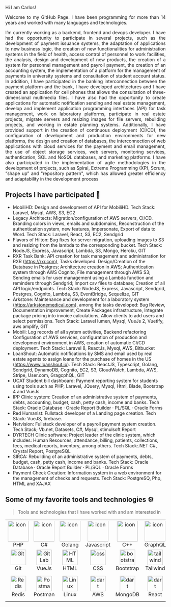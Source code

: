 Hi I am Carlos! 

<!--
**cbahena/cbahena** is a ✨ _special_ ✨ repository because its `README.md` (this file) appears on your GitHub profile.

Here are some ideas to get you started:

- 🔭 I’m currently working on ...
- 🌱 I’m currently learning ...
- 👯 I’m looking to collaborate on ...
- 🤔 I’m looking for help with ...
- 💬 Ask me about ...
- 📫 How to reach me: ...
- 😄 Pronouns: ...
- ⚡ Fun fact: ...
-->

<p align="justify">
Welcome to my GitHub Page. I have been programming for more than 14 years and worked with many languages and technologies.

</p>

<p align="justify">
I’m currently working as a backend, frontend and devops developer. I have had the opportunity to participate in several projects, such as the development of payment issuance systems, the adaptation of applications to new business logic, the creation of new functionalities for administration systems in the field of health, access control of personnel to work facilities, the analysis, design and development of new products, the creation of a system for personnel management and payroll payment, the creation of an accounting system, the implementation of a platform for the management of payments in university systems and consultation of student account status. In addition, I have participated in the banking interconnection between the payment platform and the bank, I have developed architectures and I have created an application for cell phones that allows the consultation of three-dimensional multimedia files. I have also had the opportunity to create applications for automatic notification sending and real estate management, develop and implement application programming interfaces (API) for task management, work on laboratory platforms, participate in real estate projects, migrate servers and resizing images for file servers, rebuilding projects, and working in estate planning systems. Additionally, I have provided support in the creation of continuous deployment (CI/CD), the configuration of development and production environments for new platforms, the design and creation of databases, the interconnection of web applications with cloud services for the payment and email management, the use of object storage services, web servers, monitoring services, authentication, SQL and NoSQL databases, and marketing platforms. I have also participated in the implementation of agile methodologies in the development of projects, such as Spiral, Extreme Programming (XP), Scrum, “shape up” and "repository pattern", which has allowed greater efficiency and adaptability in the development process
</p>

## Projects I have participated 📜

- MobiliHD: Design and development of API for MobiliHD. Tech Stack: Laravel, Mysql, AWS, S3, EC2
- Legacy Architects: Migration/configuration of AWS servers, CI/CD. Branding colors in views, emails and subdomains, Reconstruction of the authentication system, new features, Impersonate, Export of data to Word. Tech Stack: Laravel, React, S3, EC2, Sendgrid
- Flavors of Hilton: Bug fixes for server migration, uploading images to S3 and resizing from the lambda to the corresponding bucket. Tech Stack: NodeJS, Express, Javascript, Lambda, S3, Mongo, Heroku, GIT
- RXR Task Bank: API creation for task management and administration for RXR (https://rxr.com), Tasks developed: Design/Creation of the Database in Postgres; Architecture creation in AWS; Authentication system through AWS Cognito, File management through AWS S3; Sending emails for user management using a Lambda function and reminders through Sendgrid; Import csv files to database; Creation of all API logic/endpoints. Tech Stack: NodeJS, Express, Javascript, Sendgrid, Postgres, Cognito, Lambda, S3, EventBridge, Sequelize, GIT
- Arkstone: Maintenance and development for a laboratory system (https://arkstonemedical.com), among the tasks developed: Bug Review, Documentation improvement, Create Packages infrastructure, Integrate package pricing into invoice calculations, Allow clients to add users and select permissions. Tech Stack: Laravel lumen, Mysql, VueJs 2, Vuetify, aws amplify, GIT
- Mobili: Log records of all system activities, Backend refactoring Configuration of AWS services, configuration of production and development environment in AWS, creation of automatic CI/CD deployment. Tech Stack: Laravel 8, ReactJs, Mysql, AWS, Bitbucket
- LoanShout: Automatic notifications by SMS and email used by real estate agents to assign loans for the purchase of homes in the US (https://www.loanshout.io). Tech Stack: ReactJS, Typescript, Golang, Sendgrid, DynamoDB, Cognito, EC2, S3, CloudWatch, Lambda, AWS, Stripe, User.com, GragcphQL, GIT
- UCAT Student bill dashboard: Payment reporting system for students using tools such as PHP, Laravel, JQuery, Mysql, Html, Blade, Bootstrap 4 and VueJs
- IPP Clinic system: Creation of an administrative system of payments, debts, accounting, budget, cash, petty cash, income and banks. Tech Stack: Oracle Database · Oracle Report Builder · PL/SQL · Oracle Forms
- Red Humanist: Fullstack developer of a Landing page creation. Tech Stack: VueJS, firebase.
- Netvision: Fullstack developer of a payroll payment system creation. Tech Stack; Vb.net, Datasets, C#, Mysql, stimulsoft Report
- DYRTECH Clinic software: Project leader of the clinic system, which includes: Human Resources, attendance, billing, patients, collections, fees, medical reports, inventory, among others. Tech Stack:.NET C#, Crystal Report, PostgreSQL
- SIRCA: Rebuilding of an administrative system of payments, debts, budget, cash, petty cash, income and banks. Tech Stack: Oracle Database · Oracle Report Builder · PL/SQL · Oracle Forms
- Payment Check Creation: Information system in a web environment for the management of checks and requests. Tech Stack: PostgreSQ, Php, HTML and XAJAX



## Some of my favorite tools and technologies ⚙️

> Tools and technologies that I have worked with and am interested in

<table>
  <tr>
    <td align="center" width="96">
        <img src="https://skillicons.dev/icons?i=php" alt="icon" width="65" height="65" />
      <br>PHP
    </td>
    <td align="center" width="96">
        <img src="https://techstack-generator.vercel.app/csharp-icon.svg" alt="icon" width="65" height="65" />
      <br>C#
    </td>
    <td align="center" width="96">
      <a href="#macropower-tech">
        <img src="https://skillicons.dev/icons?i=golang" alt="icon" width="65" height="65" />
      </a>
      <br>Golang
    </td>
    <td align="center" width="96">
        <img src="https://skillicons.dev/icons?i=javascript" alt="icon" width="65" height="65" />
      <br>Javascript
    </td>
    <td align="center" width="96">
        <img src="https://techstack-generator.vercel.app/cpp-icon.svg" alt="icon" width="65" height="65" />
      <br>C++
    </td>
       <td align="center" width="96">
        <img src="https://skillicons.dev/icons?i=graphql" alt="icon" width="65" height="65" />
      <br>GraphQL
    </td>
       <td align="center" width="96">
        <img src="https://skillicons.dev/icons?i=typescript" width="65" height="65" alt="GitHub" />
      <br>Typescript
    </td>
    <td align="center" width="96">
        <img src="https://techstack-generator.vercel.app/docker-icon.svg" width="65" height="65" alt="Rest API" />
      <br>Docker
    </td>
    <td align="center" width="96">
        <img src="https://techstack-generator.vercel.app/nginx-icon.svg" alt="icon" width="50" height="50" />
      <br>Nginx
    </td>
  </tr>
  <tr>
    <td align="center" width="96">
        <img src="https://skillicons.dev/icons?i=git" width="48" height="48" alt="Git" />
      <br>Git
    </td>
    <td align="center"  width="96">
        <img src="https://skillicons.dev/icons?i=vue" width="48" height="48" alt="GitLab" />
      <br>VueJs
    </td>
    <td align="center"  width="96">
        <img src="https://skillicons.dev/icons?i=html" width="48" height="48" alt="HTML" />
      <br>HTML
    </td>
    <td align="center" width="96">
        <img src="https://skillicons.dev/icons?i=css" width="48" height="48" alt="css" />
      <br>CSS
    </td>
    <td align="center"  width="96">
        <img src="https://skillicons.dev/icons?i=bootstrap" width="48" height="48" alt="bootstrap" />
      <br>Bootstrap
    </td>
    <td align="center" width="96">
        <img src="https://skillicons.dev/icons?i=tailwind" width="48" height="48" alt="tailwind" />
      <br>Tailwind
    </td>
        <td align="center" width="96">
        <img src="https://skillicons.dev/icons?i=jquery" width="48" height="48" alt="jquery" />
      <br>JQuery
    </td>
        <td align="center" width="96">
        <img src="https://skillicons.dev/icons?i=postgres" width="48" height="48" alt="jquery" />
      <br>PostgreSQL
    </td>
            <td align="center" width="96">
        <img src="https://skillicons.dev/icons?i=java" width="48" height="48" alt="ASP.NET Core" />
      <br>Java
    </td>
  </tr>
   <tr>
    <td align="center" width="96">
        <img src="https://skillicons.dev/icons?i=redis" width="48" height="48" alt="Redis" />
      <br>Redis
    </td>
        <td align="center" width="96">
        <img src="https://skillicons.dev/icons?i=postman" width="48" height="48" alt="Postman" />
      <br>Postman
    </td>
            <td align="center" width="96">
        <img src="https://skillicons.dev/icons?i=linux" width="48" height="48" alt="Linux" />
      <br>Linux
    </td>
    <td align="center" width="96">
        <img src="https://skillicons.dev/icons?i=aws" width="48" height="48" alt="dart" />
      <br>AWS
    </td>
    <td align="center" width="96">
        <img src="https://skillicons.dev/icons?i=mongo" width="48" height="48" alt="dart" />
      <br>MongoDB
    </td>
    <td align="center" width="96">
        <img src="https://skillicons.dev/icons?i=react" width="48" height="48" alt="dart" />
      <br>React
    </td>
    <td align="center" width="96">
        <img src="https://techstack-generator.vercel.app/restapi-icon.svg" width="65" height="65" alt="Rest API" />
      <br>Rest API
    </td>
    <td align="center" width="96">
        <img src="https://skillicons.dev/icons?i=mysql" width="48" height="48" alt="dart" />
      <br>Mysql
    </td>
    <td align="center" width="96">
        <img src="https://skillicons.dev/icons?i=laravel" width="40" height="40" alt="dart" />
      <br>Laravel
    </td>
  </tr>
 <tr>
 </tr>
</table>
